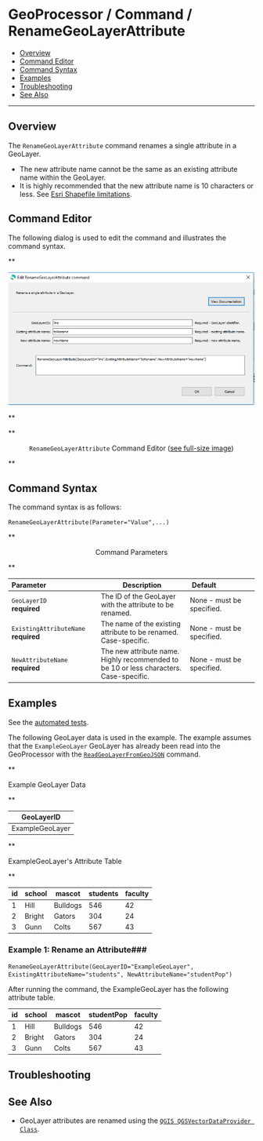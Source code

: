 # GeoProcessor / Command / RenameGeoLayerAttribute #

*   [Overview](#overview)
*   [Command Editor](#command-editor)
*   [Command Syntax](#command-syntax)
*   [Examples](#examples)
*   [Troubleshooting](#troubleshooting)
*   [See Also](#see-also)

-------------------------

## Overview ##

The `RenameGeoLayerAttribute` command renames a single attribute in a GeoLayer.

*   The new attribute name cannot be the same as an existing attribute name within the GeoLayer. 
*   It is highly recommended that the new attribute name is 10 characters or less.
    See [Esri Shapefile limitations](../../spatial-data-format-ref/EsriShapefile/EsriShapefile.md#limitations).

## Command Editor ##

The following dialog is used to edit the command and illustrates the command syntax.

**<p style="text-align: center;">
![RenameGeoLayerAttribute](RenameGeoLayerAttribute.png)
</p>**

**<p style="text-align: center;">
`RenameGeoLayerAttribute` Command Editor (<a href="../RenameGeoLayerAttribute.png">see full-size image</a>)
</p>**

## Command Syntax ##

The command syntax is as follows:

```text
RenameGeoLayerAttribute(Parameter="Value",...)
```
**<p style="text-align: center;">
Command Parameters
</p>**

| **Parameter**&nbsp;&nbsp;&nbsp;&nbsp;&nbsp;&nbsp;&nbsp;&nbsp;&nbsp;&nbsp;&nbsp;&nbsp;&nbsp;&nbsp;&nbsp;&nbsp;&nbsp;&nbsp;&nbsp;&nbsp;&nbsp;&nbsp;&nbsp;&nbsp;&nbsp;&nbsp; | **Description** | **Default**&nbsp;&nbsp;&nbsp;&nbsp;&nbsp;&nbsp;&nbsp;&nbsp;&nbsp;&nbsp;&nbsp;&nbsp;&nbsp;&nbsp;&nbsp;&nbsp;&nbsp;&nbsp; |
| --------------|-----------------|----------------- |
| `GeoLayerID` <br>**required** | The ID of the GeoLayer with the attribute to be renamed. | None - must be specified. |
| `ExistingAttributeName` <br>**required** | The name of the existing attribute to be renamed. Case-specific.| None - must be specified. |
| `NewAttributeName` <br>**required** | The new attribute name. Highly recommended to be 10 or less characters. Case-specific.| None - must be specified. |

## Examples ##

See the [automated tests](https://github.com/OpenWaterFoundation/owf-app-geoprocessor-python-test/tree/main/test/commands/RenameGeoLayerAttribute).

The following GeoLayer data is used in the example. 
The example assumes that the `ExampleGeoLayer` GeoLayer has already been read into the GeoProcessor
with the [`ReadGeoLayerFromGeoJSON`](../ReadGeoLayerFromGeoJSON/ReadGeoLayerFromGeoJSON.md) command.

**<p style="text-align: left;">
Example GeoLayer Data
</p>**

|GeoLayerID|
| ---- |
|ExampleGeoLayer|

**<p style="text-align: left;">
ExampleGeoLayer's Attribute Table
</p>**

|id|school|mascot|students|faculty|
|----|----|-----|-----|-----|
|1|Hill|Bulldogs|546|42|
|2|Bright|Gators|304|24|
|3|Gunn|Colts|567|43|

### Example 1: Rename an Attribute###

```
RenameGeoLayerAttribute(GeoLayerID="ExampleGeoLayer", ExistingAttributeName="students", NewAttributeName="studentPop")
```

After running the command, the ExampleGeoLayer has the following attribute table.

|id|school|mascot|studentPop|faculty|
|----|----|-----|-----|-----|
|1|Hill|Bulldogs|546|42|
|2|Bright|Gators|304|24|
|3|Gunn|Colts|567|43|

## Troubleshooting ##

## See Also ##

*   GeoLayer attributes are renamed using the [`QGIS QGSVectorDataProvider Class`](https://qgis.org/api/classQgsVectorDataProvider.html).
